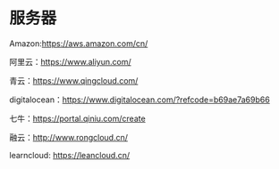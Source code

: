 # 服务器

Amazon:https://aws.amazon.com/cn/

阿里云：https://www.aliyun.com/

青云：https://www.qingcloud.com/

digitalocean：https://www.digitalocean.com/?refcode=b69ae7a69b66

七牛：https://portal.qiniu.com/create

融云：http://www.rongcloud.cn/

learncloud: https://leancloud.cn/


